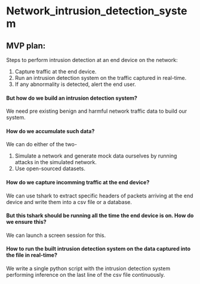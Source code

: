# Network_intrusion_detection_system

## MVP plan:

Steps to perform intrusion detection at an end device on the network:
1. Capture traffic at the end device.
2. Run an intrusion detection system on the traffic captured in real-time.
3. If any abnormality is detected, alert the end user.

#### But how do we build an intrusion detection system?

We need pre existing benign and harmful network traffic data to build our system.

#### How do we accumulate such data?

We can do either of the two-
1. Simulate a network and generate mock data ourselves by running attacks in the simulated network.
2. Use open-sourced datasets.

#### How do we capture incomming traffic at the end device?

We can use tshark to extract specific headers of packets arriving at the end device and write them into a csv file or a database.

#### But this tshark should be running all the time the end device is on. How do we ensure this?

We can launch a screen session for this.

#### How to run the built intrusion detection system on the data captured into the file in real-time?

We write a single python script with the intrusion detection system performing inference on the last line of the csv file continuously.

